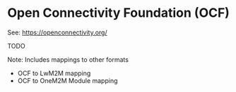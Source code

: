 Open Connectivity Foundation (OCF)
==================================

See: <https://openconnectivity.org/>

TODO

Note: Includes mappings to other formats

* OCF to LwM2M mapping
* OCF to OneM2M Module mapping
